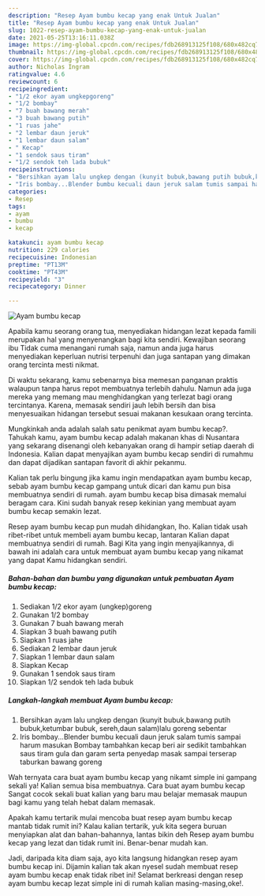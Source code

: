```yaml
---
description: "Resep Ayam bumbu kecap yang enak Untuk Jualan"
title: "Resep Ayam bumbu kecap yang enak Untuk Jualan"
slug: 1022-resep-ayam-bumbu-kecap-yang-enak-untuk-jualan
date: 2021-05-25T13:16:11.038Z
image: https://img-global.cpcdn.com/recipes/fdb268913125f108/680x482cq70/ayam-bumbu-kecap-foto-resep-utama.jpg
thumbnail: https://img-global.cpcdn.com/recipes/fdb268913125f108/680x482cq70/ayam-bumbu-kecap-foto-resep-utama.jpg
cover: https://img-global.cpcdn.com/recipes/fdb268913125f108/680x482cq70/ayam-bumbu-kecap-foto-resep-utama.jpg
author: Nicholas Ingram
ratingvalue: 4.6
reviewcount: 6
recipeingredient:
- "1/2 ekor ayam ungkepgoreng"
- "1/2 bombay"
- "7 buah bawang merah"
- "3 buah bawang putih"
- "1 ruas jahe"
- "2 lembar daun jeruk"
- "1 lembar daun salam"
- " Kecap"
- "1 sendok saus tiram"
- "1/2 sendok teh lada bubuk"
recipeinstructions:
- "Bersihkan ayam lalu ungkep dengan (kunyit bubuk,bawang putih bubuk,ketumbar bubuk, sereh,daun salam)lalu goreng sebentar"
- "Iris bombay...Blender bumbu kecuali daun jeruk salam tumis sampai harum masukan Bombay tambahkan kecap beri air sedikit tambahkan saus tiram gula dan garam serta penyedap masak sampai terserap taburkan bawang goreng"
categories:
- Resep
tags:
- ayam
- bumbu
- kecap

katakunci: ayam bumbu kecap 
nutrition: 229 calories
recipecuisine: Indonesian
preptime: "PT13M"
cooktime: "PT43M"
recipeyield: "3"
recipecategory: Dinner

---
```



![Ayam bumbu kecap](https://img-global.cpcdn.com/recipes/fdb268913125f108/680x482cq70/ayam-bumbu-kecap-foto-resep-utama.jpg)

Apabila kamu seorang orang tua, menyediakan hidangan lezat kepada famili merupakan hal yang menyenangkan bagi kita sendiri. Kewajiban seorang ibu Tidak cuma menangani rumah saja, namun anda juga harus menyediakan keperluan nutrisi terpenuhi dan juga santapan yang dimakan orang tercinta mesti nikmat.

Di waktu  sekarang, kamu sebenarnya bisa memesan panganan praktis walaupun tanpa harus repot membuatnya terlebih dahulu. Namun ada juga mereka yang memang mau menghidangkan yang terlezat bagi orang tercintanya. Karena, memasak sendiri jauh lebih bersih dan bisa menyesuaikan hidangan tersebut sesuai makanan kesukaan orang tercinta. 



Mungkinkah anda adalah salah satu penikmat ayam bumbu kecap?. Tahukah kamu, ayam bumbu kecap adalah makanan khas di Nusantara yang sekarang disenangi oleh kebanyakan orang di hampir setiap daerah di Indonesia. Kalian dapat menyajikan ayam bumbu kecap sendiri di rumahmu dan dapat dijadikan santapan favorit di akhir pekanmu.

Kalian tak perlu bingung jika kamu ingin mendapatkan ayam bumbu kecap, sebab ayam bumbu kecap gampang untuk dicari dan kamu pun bisa membuatnya sendiri di rumah. ayam bumbu kecap bisa dimasak memalui beragam cara. Kini sudah banyak resep kekinian yang membuat ayam bumbu kecap semakin lezat.

Resep ayam bumbu kecap pun mudah dihidangkan, lho. Kalian tidak usah ribet-ribet untuk membeli ayam bumbu kecap, lantaran Kalian dapat membuatnya sendiri di rumah. Bagi Kita yang ingin menyajikannya, di bawah ini adalah cara untuk membuat ayam bumbu kecap yang nikamat yang dapat Kamu hidangkan sendiri.

<!--inarticleads1-->

##### Bahan-bahan dan bumbu yang digunakan untuk pembuatan Ayam bumbu kecap:

1. Sediakan 1/2 ekor ayam (ungkep)goreng
1. Gunakan 1/2 bombay
1. Gunakan 7 buah bawang merah
1. Siapkan 3 buah bawang putih
1. Siapkan 1 ruas jahe
1. Sediakan 2 lembar daun jeruk
1. Siapkan 1 lembar daun salam
1. Siapkan  Kecap
1. Gunakan 1 sendok saus tiram
1. Siapkan 1/2 sendok teh lada bubuk




<!--inarticleads2-->

##### Langkah-langkah membuat Ayam bumbu kecap:

1. Bersihkan ayam lalu ungkep dengan (kunyit bubuk,bawang putih bubuk,ketumbar bubuk, sereh,daun salam)lalu goreng sebentar
1. Iris bombay...Blender bumbu kecuali daun jeruk salam tumis sampai harum masukan Bombay tambahkan kecap beri air sedikit tambahkan saus tiram gula dan garam serta penyedap masak sampai terserap taburkan bawang goreng




Wah ternyata cara buat ayam bumbu kecap yang nikamt simple ini gampang sekali ya! Kalian semua bisa membuatnya. Cara buat ayam bumbu kecap Sangat cocok sekali buat kalian yang baru mau belajar memasak maupun bagi kamu yang telah hebat dalam memasak.

Apakah kamu tertarik mulai mencoba buat resep ayam bumbu kecap mantab tidak rumit ini? Kalau kalian tertarik, yuk kita segera buruan menyiapkan alat dan bahan-bahannya, lantas bikin deh Resep ayam bumbu kecap yang lezat dan tidak rumit ini. Benar-benar mudah kan. 

Jadi, daripada kita diam saja, ayo kita langsung hidangkan resep ayam bumbu kecap ini. Dijamin kalian tak akan nyesel sudah membuat resep ayam bumbu kecap enak tidak ribet ini! Selamat berkreasi dengan resep ayam bumbu kecap lezat simple ini di rumah kalian masing-masing,oke!.

